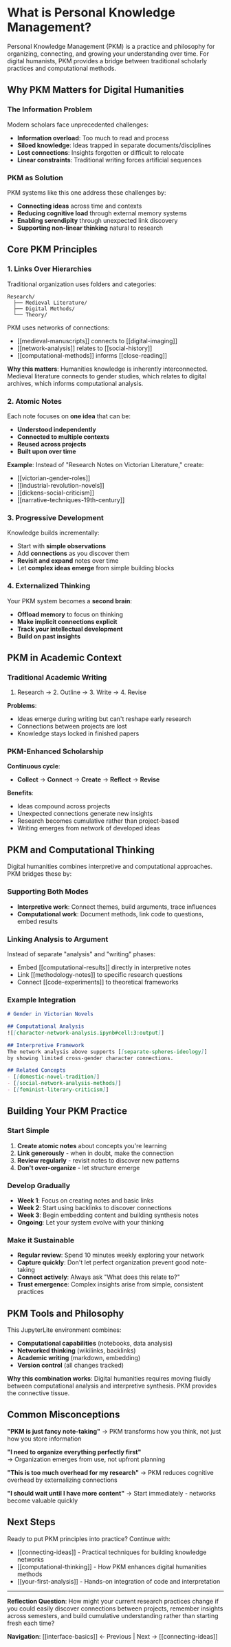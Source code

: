 # What is Personal Knowledge Management?

Personal Knowledge Management (PKM) is a practice and philosophy for organizing, connecting, and growing your understanding over time. For digital humanists, PKM provides a bridge between traditional scholarly practices and computational methods.

## Why PKM Matters for Digital Humanities

### The Information Problem
Modern scholars face unprecedented challenges:
- **Information overload**: Too much to read and process
- **Siloed knowledge**: Ideas trapped in separate documents/disciplines  
- **Lost connections**: Insights forgotten or difficult to relocate
- **Linear constraints**: Traditional writing forces artificial sequences

### PKM as Solution
PKM systems like this one address these challenges by:
- **Connecting ideas** across time and contexts
- **Reducing cognitive load** through external memory systems
- **Enabling serendipity** through unexpected link discovery
- **Supporting non-linear thinking** natural to research

## Core PKM Principles

### 1. **Links Over Hierarchies**
Traditional organization uses folders and categories:
```
Research/
  ├── Medieval Literature/
  ├── Digital Methods/
  └── Theory/
```

PKM uses networks of connections:
- [[medieval-manuscripts]] connects to [[digital-imaging]]
- [[network-analysis]] relates to [[social-history]]  
- [[computational-methods]] informs [[close-reading]]

**Why this matters**: Humanities knowledge is inherently interconnected. Medieval literature connects to gender studies, which relates to digital archives, which informs computational analysis.

### 2. **Atomic Notes**
Each note focuses on **one idea** that can be:
- **Understood independently** 
- **Connected to multiple contexts**
- **Reused across projects**
- **Built upon over time**

**Example**: Instead of "Research Notes on Victorian Literature," create:
- [[victorian-gender-roles]]
- [[industrial-revolution-novels]]
- [[dickens-social-criticism]]
- [[narrative-techniques-19th-century]]

### 3. **Progressive Development**
Knowledge builds incrementally:
- Start with **simple observations**
- Add **connections** as you discover them
- **Revisit and expand** notes over time
- Let **complex ideas emerge** from simple building blocks

### 4. **Externalized Thinking**
Your PKM system becomes a **second brain**:
- **Offload memory** to focus on thinking
- **Make implicit connections explicit**
- **Track your intellectual development**
- **Build on past insights**

## PKM in Academic Context

### Traditional Academic Writing
1. Research → 2. Outline → 3. Write → 4. Revise

**Problems**: 
- Ideas emerge during writing but can't reshape early research
- Connections between projects are lost
- Knowledge stays locked in finished papers

### PKM-Enhanced Scholarship
**Continuous cycle**:
- **Collect** → **Connect** → **Create** → **Reflect** → **Revise**

**Benefits**:
- Ideas compound across projects
- Unexpected connections generate new insights  
- Research becomes cumulative rather than project-based
- Writing emerges from network of developed ideas

## PKM and Computational Thinking

Digital humanities combines interpretive and computational approaches. PKM bridges these by:

### Supporting Both Modes
- **Interpretive work**: Connect themes, build arguments, trace influences
- **Computational work**: Document methods, link code to questions, embed results

### Linking Analysis to Argument
Instead of separate "analysis" and "writing" phases:
- Embed [[computational-results]] directly in interpretive notes
- Link [[methodology-notes]] to specific research questions
- Connect [[code-experiments]] to theoretical frameworks

### Example Integration
```markdown
# Gender in Victorian Novels

## Computational Analysis
![[character-network-analysis.ipynb#cell:3:output]]

## Interpretive Framework  
The network analysis above supports [[separate-spheres-ideology]] 
by showing limited cross-gender character connections.

## Related Concepts
- [[domestic-novel-tradition]]
- [[social-network-analysis-methods]]
- [[feminist-literary-criticism]]
```

## Building Your PKM Practice

### Start Simple
1. **Create atomic notes** about concepts you're learning
2. **Link generously** - when in doubt, make the connection
3. **Review regularly** - revisit notes to discover new patterns
4. **Don't over-organize** - let structure emerge

### Develop Gradually
- **Week 1**: Focus on creating notes and basic links
- **Week 2**: Start using backlinks to discover connections  
- **Week 3**: Begin embedding content and building synthesis notes
- **Ongoing**: Let your system evolve with your thinking

### Make it Sustainable
- **Regular review**: Spend 10 minutes weekly exploring your network
- **Capture quickly**: Don't let perfect organization prevent good note-taking
- **Connect actively**: Always ask "What does this relate to?"
- **Trust emergence**: Complex insights arise from simple, consistent practices

## PKM Tools and Philosophy

This JupyterLite environment combines:
- **Computational capabilities** (notebooks, data analysis)
- **Networked thinking** (wikilinks, backlinks) 
- **Academic writing** (markdown, embedding)
- **Version control** (all changes tracked)

**Why this combination works**: Digital humanities requires moving fluidly between computational analysis and interpretive synthesis. PKM provides the connective tissue.

## Common Misconceptions

**"PKM is just fancy note-taking"**
→ PKM transforms how you think, not just how you store information

**"I need to organize everything perfectly first"**  
→ Organization emerges from use, not upfront planning

**"This is too much overhead for my research"**
→ PKM reduces cognitive overhead by externalizing connections

**"I should wait until I have more content"**
→ Start immediately - networks become valuable quickly

## Next Steps

Ready to put PKM principles into practice? Continue with:

- [[connecting-ideas]] - Practical techniques for building knowledge networks
- [[computational-thinking]] - How PKM enhances digital humanities methods
- [[your-first-analysis]] - Hands-on integration of code and interpretation

---

**Reflection Question**: How might your current research practices change if you could easily discover connections between projects, remember insights across semesters, and build cumulative understanding rather than starting fresh each time?

**Navigation**: [[interface-basics]] ← Previous | Next → [[connecting-ideas]]